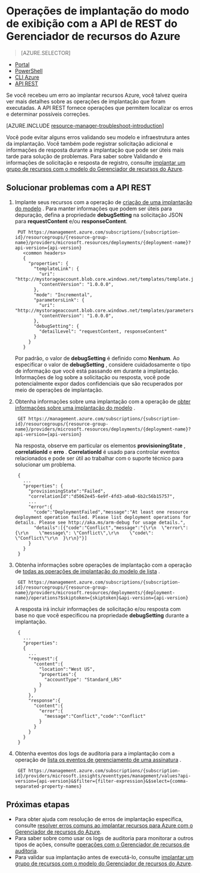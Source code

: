 <properties
   pageTitle="Exibir operações de implantação com a API REST | Microsoft Azure"
   description="Descreve como usar a API do restante do Azure Gerenciador de recursos para detectar problemas de implantação do Gerenciador de recursos."
   services="azure-resource-manager,virtual-machines"
   documentationCenter=""
   tags="top-support-issue"
   authors="tfitzmac"
   manager="timlt"
   editor="tysonn"/>

<tags
   ms.service="azure-resource-manager"
   ms.devlang="na"
   ms.topic="article"
   ms.tgt_pltfrm="vm-multiple"
   ms.workload="infrastructure"
   ms.date="06/13/2016"
   ms.author="tomfitz"/>

# <a name="view-deployment-operations-with-azure-resource-manager-rest-api"></a>Operações de implantação do modo de exibição com a API de REST do Gerenciador de recursos do Azure

> [AZURE.SELECTOR]
- [Portal](resource-manager-troubleshoot-deployments-portal.md)
- [PowerShell](resource-manager-troubleshoot-deployments-powershell.md)
- [CLI Azure](resource-manager-troubleshoot-deployments-cli.md)
- [API REST](resource-manager-troubleshoot-deployments-rest.md)

Se você recebeu um erro ao implantar recursos Azure, você talvez queira ver mais detalhes sobre as operações de implantação que foram executadas. A API REST fornece operações que permitem localizar os erros e determinar possíveis correções.

[AZURE.INCLUDE [resource-manager-troubleshoot-introduction](../includes/resource-manager-troubleshoot-introduction.md)]

Você pode evitar alguns erros validando seu modelo e infraestrutura antes da implantação. Você também pode registrar solicitação adicional e informações de resposta durante a implantação que pode ser úteis mais tarde para solução de problemas. Para saber sobre Validando e informações de solicitação e resposta de registro, consulte [implantar um grupo de recursos com o modelo do Gerenciador de recursos do Azure](resource-group-template-deploy-rest.md).

## <a name="troubleshoot-with-rest-api"></a>Solucionar problemas com a API REST

1. Implante seus recursos com a operação de [criação de uma implantação do modelo](https://msdn.microsoft.com/library/azure/dn790564.aspx) . Para manter informações que podem ser úteis para depuração, defina a propriedade **debugSetting** na solicitação JSON para **requestContent** e/ou **responseContent**. 

        PUT https://management.azure.com/subscriptions/{subscription-id}/resourcegroups/{resource-group-name}/providers/microsoft.resources/deployments/{deployment-name}?api-version={api-version}
          <common headers>
          {
            "properties": {
              "templateLink": {
                "uri": "http://mystorageaccount.blob.core.windows.net/templates/template.json",
                "contentVersion": "1.0.0.0",
              },
              "mode": "Incremental",
              "parametersLink": {
                "uri": "http://mystorageaccount.blob.core.windows.net/templates/parameters.json",
                "contentVersion": "1.0.0.0",      
              },
              "debugSetting": {
                "detailLevel": "requestContent, responseContent"
              }
            }
          }

    Por padrão, o valor de **debugSetting** é definido como **Nenhum**. Ao especificar o valor de **debugSetting** , considere cuidadosamente o tipo de informação que você está passando em durante a implantação. Informações de log sobre a solicitação ou resposta, você pode potencialmente expor dados confidenciais que são recuperados por meio de operações de implantação. 

2. Obtenha informações sobre uma implantação com a operação de [obter informações sobre uma implantação do modelo](https://msdn.microsoft.com/library/azure/dn790565.aspx) .

        GET https://management.azure.com/subscriptions/{subscription-id}/resourcegroups/{resource-group-name}/providers/microsoft.resources/deployments/{deployment-name}?api-version={api-version}

    Na resposta, observe em particular os elementos **provisioningState** , **correlationId** e **erro** . **CorrelationId** é usado para controlar eventos relacionados e pode ser útil ao trabalhar com o suporte técnico para solucionar um problema.
    
        { 
          ...
          "properties": {
            "provisioningState":"Failed",
            "correlationId":"d5062e45-6e9f-4fd3-a0a0-6b2c56b15757",
            ...
            "error":{
              "code":"DeploymentFailed","message":"At least one resource deployment operation failed. Please list deployment operations for details. Please see http://aka.ms/arm-debug for usage details.",
              "details":[{"code":"Conflict","message":"{\r\n  \"error\": {\r\n    \"message\": \"Conflict\",\r\n    \"code\": \"Conflict\"\r\n  }\r\n}"}]
            }  
          }
        }

3. Obtenha informações sobre operações de implantação com a operação de [todas as operações de implantação do modelo de lista](https://msdn.microsoft.com/library/azure/dn790518.aspx) . 

        GET https://management.azure.com/subscriptions/{subscription-id}/resourcegroups/{resource-group-name}/providers/microsoft.resources/deployments/{deployment-name}/operations?$skiptoken={skiptoken}&api-version={api-version}

    A resposta irá incluir informações de solicitação e/ou resposta com base no que você especificou na propriedade **debugSetting** durante a implantação.
    
        {
          ...
          "properties": 
          {
            ...
            "request":{
              "content":{
                "location":"West US",
                "properties":{
                  "accountType": "Standard_LRS"
                }
              }
            },
            "response":{
              "content":{
                "error":{
                  "message":"Conflict","code":"Conflict"
                }
              }
            }
          }
        }

4. Obtenha eventos dos logs de auditoria para a implantação com a operação de [lista os eventos de gerenciamento de uma assinatura](https://msdn.microsoft.com/library/azure/dn931934.aspx) .

        GET https://management.azure.com/subscriptions/{subscription-id}/providers/microsoft.insights/eventtypes/management/values?api-version={api-version}&$filter={filter-expression}&$select={comma-separated-property-names}


## <a name="next-steps"></a>Próximas etapas

- Para obter ajuda com resolução de erros de implantação específica, consulte [resolver erros comuns ao implantar recursos para Azure com o Gerenciador de recursos do Azure](resource-manager-common-deployment-errors.md).
- Para saber sobre como usar os logs de auditoria para monitorar a outros tipos de ações, consulte [operações com o Gerenciador de recursos de auditoria](resource-group-audit.md).
- Para validar sua implantação antes de executá-lo, consulte [implantar um grupo de recursos com o modelo do Gerenciador de recursos do Azure](resource-group-template-deploy.md).
